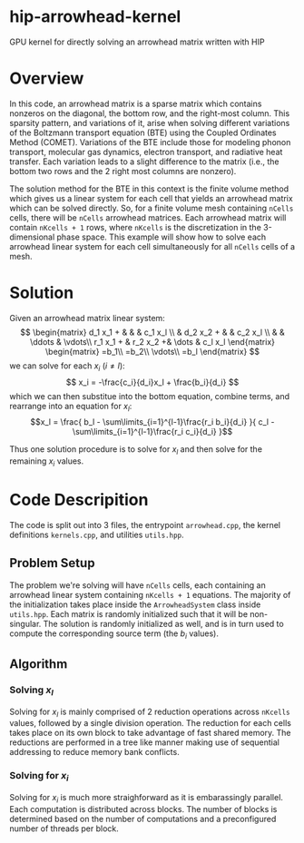 # hip-arrowhead-kernel
GPU kernel for directly solving an arrowhead matrix written with HIP

# Overview
In this code, an arrowhead matrix is a sparse matrix which contains nonzeros on the diagonal, the bottom row, and the right-most column.  This sparsity pattern, and variations of it, arise when solving different variations of the Boltzmann transport equation (BTE) using the Coupled Ordinates Method (COMET).  Variations of the BTE include those for modeling phonon transport, molecular gas dynamics, electron transport, and radiative heat transfer.  Each variation leads to a slight difference to the matrix (i.e., the bottom two rows and the 2 right most columns are nonzero).

The solution method for the BTE in this context is the finite volume method which gives us a linear system for each cell that yields an arrowhead matrix which can be solved directly.  So, for a finite volume mesh containing `nCells` cells, there will be `nCells` arrowhead matrices.  Each arrowhead matrix will contain `nKcells + 1` rows, where `nKcells` is the discretization in the 3-dimensional phase space.  This example will show how to solve each arrowhead linear system for each cell simultaneously for all `nCells` cells of a mesh.

# Solution
Given an arrowhead matrix linear system:
$$
\begin{matrix}
d_1 x_1 + &     &      &  c_1 x_l  \\
    & d_2 x_2 + &        & c_2 x_l  \\
    &     & \ddots & \vdots\\
r_1 x_1 + & r_2 x_2 +& \dots  & c_l x_l
\end{matrix}
\begin{matrix}
=b_1\\
=b_2\\
\vdots\\
=b_l
\end{matrix}
$$
we can solve for each $x_i$ ($i\neq l$):
$$
x_i = -\frac{c_i}{d_i}x_l + \frac{b_i}{d_i}
$$
which we can then substitue into the bottom equation, combine terms, and rearrange into an equation for $x_l$:
$$x_l = \frac{
  b_l - \sum\limits_{i=1}^{l-1}\frac{r_i b_i}{d_i}
}{
  c_l - \sum\limits_{i=1}^{l-1}\frac{r_i c_i}{d_i}
}$$

Thus one solution procedure is to solve for $x_l$ and then solve for the remaining $x_i$ values.

# Code Descripition
The code is split out into 3 files, the entrypoint `arrowhead.cpp`, the kernel definitions `kernels.cpp`, and utilities `utils.hpp`.

## Problem Setup
The problem we're solving will have `nCells` cells, each containing an arrowhead linear system containing `nKcells + 1` equations.  The majority of the initialization takes place inside the `ArrowheadSystem` class inside `utils.hpp`.  Each matrix is randomly initialized such that it will be non-singular.  The solution is randomly initialized as well, and is in turn used to compute the corresponding source term (the $b_i$ values).

## Algorithm
### Solving $x_l$
Solving for $x_l$ is mainly comprised of 2 reduction operations across `nKcells` values, followed by a single division operation.  The reduction for each cells takes place on its own block to take advantage of fast shared memory.  The reductions are performed in a tree like manner making use of sequential addressing to reduce memory bank conflicts.
### Solving for $x_i$
Solving for $x_i$ is much more straighforward as it is embarassingly parallel.  Each computation is distributed across blocks.  The number of blocks is determined based on the number of computations and a preconfigured number of threads per block.